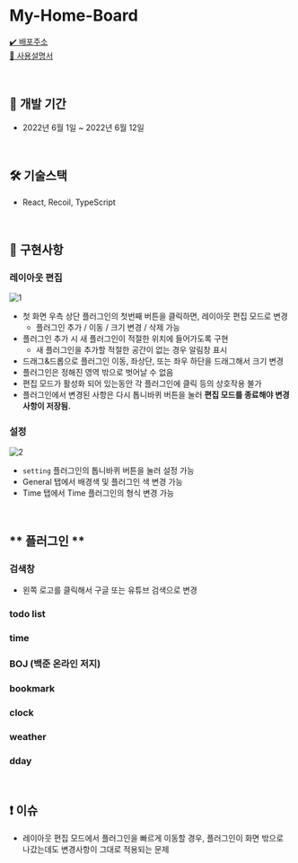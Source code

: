 # My-Home-Board 

[✔️ 배포주소](https://main--dulcet-kitten-ac0451.netlify.app/)<br />
[📖 사용설명서](https://metal-lantern-ee6.notion.site/My-Home-Board-Manual-625814f7ce2f4dd7810cad7c2c1239fb)<br />

<br />

## 📅 **개발 기간**

- 2022년 6월 1일 ~ 2022년 6월 12일

<br />

## 🛠 **기술스택**

- React, Recoil, TypeScript <br />

<br />

## 🧾 **구현사항**
 
### 레이아웃 편집

![1](https://user-images.githubusercontent.com/90900744/173632718-826ca302-27cc-40b0-bcdf-ddb24c370549.gif)

- 첫 화면 우측 상단 플러그인의 첫번째 버튼을 클릭하면, 레이아웃 편집 모드로 변경
  - 플러그인 추가 / 이동 / 크기 변경 / 삭제 가능
- 플러그인 추가 시 새 플러그인이 적절한 위치에 들어가도록 구현
  - 새 플러그인을 추가할 적절한 공간이 없는 경우 알림창 표시
- 드래그&드롭으로 플러그인 이동, 좌상단, 또는 좌우 하단을 드래그해서 크기 변경
- 플러그인은 정해진 영역 밖으로 벗어날 수 없음
- 편집 모드가 활성화 되어 있는동안 각 플러그인에 클릭 등의 상호작용 불가
- 플러그인에서 변경된 사항은 다시 톱니바퀴 버튼을 눌러 **편집 모드를 종료해야 변경사항이 저장됨.**
 
 ### 설정
 
 ![2](https://user-images.githubusercontent.com/90900744/173632773-95e868c8-97f2-4f2b-b4f0-8d5e78ee001a.gif)
 
 - `setting` 플러그인의 톱니바퀴 버튼을 눌러 설정 가능
 - General 탭에서 배경색 및 플러그인 색 변경 가능
 - Time 탭에서 Time 플러그인의 형식 변경 가능

<br />

## ** 플러그인 **

### 검색창

- 왼쪽 로고를 클릭해서 구글 또는 유튜브 검색으로 변경

### todo list

### time

### BOJ (백준 온라인 저지)

### bookmark

### clock

### weather

### dday

<br />

## ❗ 이슈

- 레이아웃 편집 모드에서 플러그인을 빠르게 이동할 경우, 플러그인이 화면 밖으로 나갔는데도 변경사항이 그대로 적용되는 문제

<br/>
